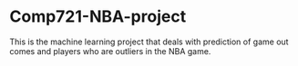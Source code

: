 # Comp721-NBA-project
This is the machine learning project that deals with prediction of game out comes and players who are outliers in the NBA game. 
